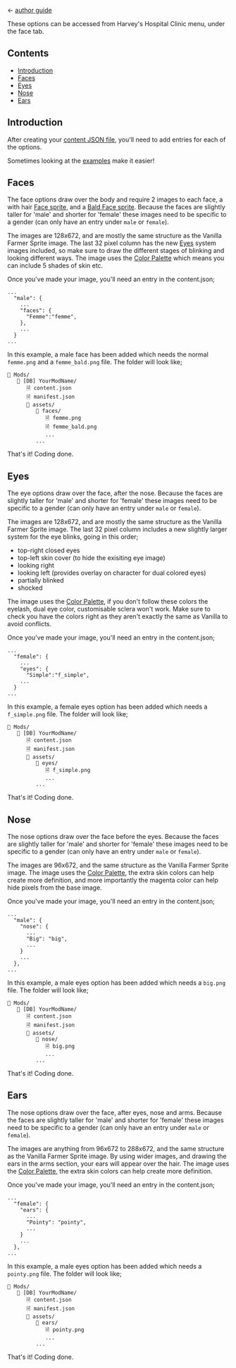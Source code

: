 ﻿← [author guide](../author-guide.md)

These options can be accessed from Harvey's Hospital Clinic menu, under the face tab.

## Contents
* [Introduction](#introduction)
* [Faces](#faces)
* [Eyes](#eyes)
* [Nose](#nose)
* [Ears](#ears)

## Introduction
After creating your [content JSON file](../author-guide.md#body-parts), you'll need to add
entries for each of the options.

Sometimes looking at the [examples](https://www.nexusmods.com/stardewvalley/mods/12893?tab=files#file-container-optional-files) make it easier!

## Faces
The face options draw over the body and require 2 images to each face,
a with hair [Face sprite](../../assets/Character/face.png), and a [Bald Face sprite](../../assets/Character/face_bald.png).
Because the faces are slightly taller for 'male' and shorter for 'female' these
images need to be specific to a gender (can only have an entry under `male` or `female`).

The images are 128x672, and are mostly the same structure as the Vanilla Farmer Sprite image. The
last 32 pixel column has the new [Eyes](#eyes) system images included, so make sure to draw the
different stages of blinking and looking different ways. The image uses the [Color Palette](color-palette.md)
which means you can include 5 shades of skin etc.

Once you've made your image, you'll need an entry in the content.json;
```
...
  "male": {
    ...
    "faces": {
      "Femme":"femme",
    },
    ...
  }
...
```
In this example, a male face has been added which needs the normal `femme.png` and a `femme_bald.png` file.
The folder will look like;
```
📁 Mods/
   📁 [DB] YourModName/
      🗎 content.json
      🗎 manifest.json
      📁 assets/
         📁 faces/
            🗎 femme.png
            🗎 femme_bald.png
            ...
         ...
```
That's it! Coding done.

## Eyes
The eye options draw over the face, after the nose. Because the faces are slightly taller for 'male'
and shorter for 'female' these
images need to be specific to a gender (can only have an entry under `male` or `female`).

The images are 128x672, and are mostly the same structure as the Vanilla Farmer Sprite image. The
last 32 pixel column includes a new slightly larger system for the eye blinks, going in this order;
* top-right closed eyes
* top-left skin cover (to hide the exisiting eye image)
* looking right
* looking left (provides overlay on character for dual colored eyes)
* partially blinked
* shocked

The image uses the [Color Palette](color-palette.md), if you don't follow
these colors the eyelash, dual eye color, customisable sclera won't work. Make
sure to check you have the colors right as they aren't exactly the same as
Vanilla to avoid conflicts.

Once you've made your image, you'll need an entry in the content.json;
```
...
  "female": {
    ...
    "eyes": {
      "Simple":"f_simple",
    ...
  }
...
```
In this example, a female eyes option has been added which needs a `f_simple.png` file.
The folder will look like;
```
📁 Mods/
   📁 [DB] YourModName/
      🗎 content.json
      🗎 manifest.json
      📁 assets/
         📁 eyes/
            🗎 f_simple.png
            ...
         ...
```
That's it! Coding done.

## Nose
The nose options draw over the face before the eyes. Because the faces are slightly taller for 'male'
and shorter for 'female' these
images need to be specific to a gender (can only have an entry under `male` or `female`).

The images are 96x672, and the same structure as the Vanilla Farmer Sprite image. 
The image uses the [Color Palette](color-palette.md), the extra skin colors
can help create more definition, and more importantly the magenta color
can help hide pixels from the base image.

Once you've made your image, you'll need an entry in the content.json;
```
...
  "male": {
    "nose": {
      ...
      "Big": "big",
      ...
    }
    ...
  },
...
```
In this example, a male eyes option has been added which needs a `big.png` file.
The folder will look like;
```
📁 Mods/
   📁 [DB] YourModName/
      🗎 content.json
      🗎 manifest.json
      📁 assets/
         📁 nose/
            🗎 big.png
            ...
         ...
```
That's it! Coding done.

## Ears
The nose options draw over the face, after eyes, nose and arms. Because the faces are slightly taller for 'male'
and shorter for 'female' these
images need to be specific to a gender (can only have an entry under `male` or `female`).

The images are anything from 96x672 to 288x672, and the same structure as the Vanilla Farmer Sprite image. 
By using wider images, and drawing the ears in the arms section, your ears will appear over
the hair. The image uses the [Color Palette](color-palette.md), the extra skin colors
can help create more definition.

Once you've made your image, you'll need an entry in the content.json;
```
...
  "female": {
    "ears": {
      ...
      "Pointy": "pointy",
      ...
    }
    ...
  },
...
```
In this example, a male eyes option has been added which needs a `pointy.png` file.
The folder will look like;
```
📁 Mods/
   📁 [DB] YourModName/
      🗎 content.json
      🗎 manifest.json
      📁 assets/
         📁 ears/
            🗎 pointy.png
            ...
         ...
```
That's it! Coding done.